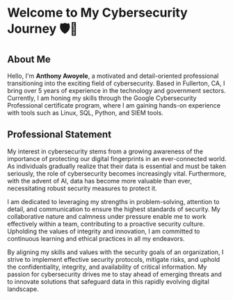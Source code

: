 # Welcome to My Cybersecurity Journey 🛡️🔐

## About Me

Hello, I'm **Anthony Awoyele**, a motivated and detail-oriented professional transitioning into the exciting field of cybersecurity. Based in Fullerton, CA, I bring over 5 years of experience in the technology and government sectors. Currently, I am honing my skills through the Google Cybersecurity Professional certificate program, where I am gaining hands-on experience with tools such as Linux, SQL, Python, and SIEM tools.

## Professional Statement

My interest in cybersecurity stems from a growing awareness of the importance of protecting our digital fingerprints in an ever-connected world. As individuals gradually realize that their data is essential and must be taken seriously, the role of cybersecurity becomes increasingly vital. Furthermore, with the advent of AI, data has become more valuable than ever, necessitating robust security measures to protect it.


I am dedicated to leveraging my strengths in problem-solving, attention to detail, and communication to ensure the highest standards of security. My collaborative nature and calmness under pressure enable me to work effectively within a team, contributing to a proactive security culture. Upholding the values of integrity and innovation, I am committed to continuous learning and ethical practices in all my endeavors.


By aligning my skills and values with the security goals of an organization, I strive to implement effective security protocols, mitigate risks, and uphold the confidentiality, integrity, and availability of critical information. My passion for cybersecurity drives me to stay ahead of emerging threats and to innovate solutions that safeguard data in this rapidly evolving digital landscape.

